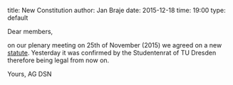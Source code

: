title: New Constitution
author: Jan Braje
date: 2015-12-18
time: 19:00
type: default
	
Dear members,

on our plenary meeting on 25th of November (2015) we agreed on a new [statute](https://agdsn.de/sipa/documents/legal/constitution_2015.pdf).
Yesterday it was confirmed by the Studentenrat of TU Dresden therefore being legal from now on.

Yours, AG DSN

